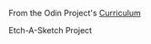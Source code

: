 From the Odin Project's [Curriculum](https://www.theodinproject.com/courses/web-development-101/lessons/etch-a-sketch-project)

Etch-A-Sketch Project